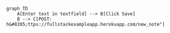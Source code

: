 <!-- This mermaid diagram is for Exercise 0.4 -->
```mermaid
graph TD
    A[Enter text in textfield] --> B[Click Save]
    B --> C[POST: h&#8205;ttps://fullstackexampleapp.herokuapp.com/new_note"]